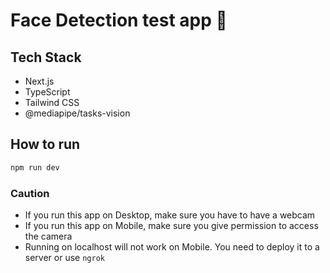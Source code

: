 # Face Detection test app 🌿

## Tech Stack

- Next.js
- TypeScript
- Tailwind CSS
- @mediapipe/tasks-vision

## How to run

```bash
npm run dev
```

### Caution

- If you run this app on Desktop, make sure you have to have a webcam
- If you run this app on Mobile, make sure you give permission to access the camera
- Running on localhost will not work on Mobile. You need to deploy it to a server or use `ngrok`
